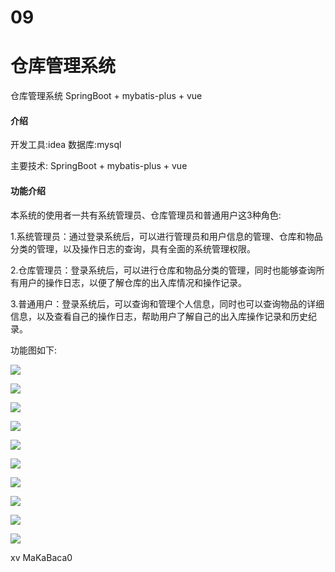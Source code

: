 # 09
# 仓库管理系统
仓库管理系统  SpringBoot + mybatis-plus + vue

#### 介绍

开发工具:idea
数据库:mysql



主要技术:
SpringBoot + mybatis-plus + vue

#### 功能介绍





本系统的使用者一共有系统管理员、仓库管理员和普通用户这3种角色:

1.系统管理员：通过登录系统后，可以进行管理员和用户信息的管理、仓库和物品分类的管理，以及操作日志的查询，具有全面的系统管理权限。

2.仓库管理员：登录系统后，可以进行仓库和物品分类的管理，同时也能够查询所有用户的操作日志，以便了解仓库的出入库情况和操作记录。

3.普通用户：登录系统后，可以查询和管理个人信息，同时也可以查询物品的详细信息，以及查看自己的操作日志，帮助用户了解自己的出入库操作记录和历史纪录。

功能图如下:

![](https://yunzhuceshi.oss-cn-beijing.aliyuncs.com/ceshi/2024/06/11/d6c680dba59d4813be70269eb62550b7.png)

![](https://yunzhuceshi.oss-cn-beijing.aliyuncs.com/ceshi/2024/06/11/4686ffa4c13640f9bc6a293d7fbd7d87.png)

![](https://yunzhuceshi.oss-cn-beijing.aliyuncs.com/ceshi/2024/06/11/2a6a551745de4462939e0d6794f98c5b.png)

![](https://yunzhuceshi.oss-cn-beijing.aliyuncs.com/ceshi/2024/06/11/2643b0075eca42f9aae651a38d926496.png)

![](https://yunzhuceshi.oss-cn-beijing.aliyuncs.com/ceshi/2024/06/11/9bdbd68ee5474d1ca5bcb1df48ecb8c0.png)

![](https://yunzhuceshi.oss-cn-beijing.aliyuncs.com/ceshi/2024/06/11/af516b19c09444c7a59969e1b17b72d1.png)

![](https://yunzhuceshi.oss-cn-beijing.aliyuncs.com/ceshi/2024/06/11/e202e910ea2b4ec6bb621780432cc80b.png)

![](https://yunzhuceshi.oss-cn-beijing.aliyuncs.com/ceshi/2024/06/11/1eda335d7d5246afbc1c793fa9b55486.png)

![](https://yunzhuceshi.oss-cn-beijing.aliyuncs.com/ceshi/2024/06/11/1ae044e22a1e4c039427c8c73a73ae5b.png)

![](https://yunzhuceshi.oss-cn-beijing.aliyuncs.com/ceshi/2024/06/11/d33c26664f244ef39857069d8e1de4dc.png)

xv    MaKaBaca0
